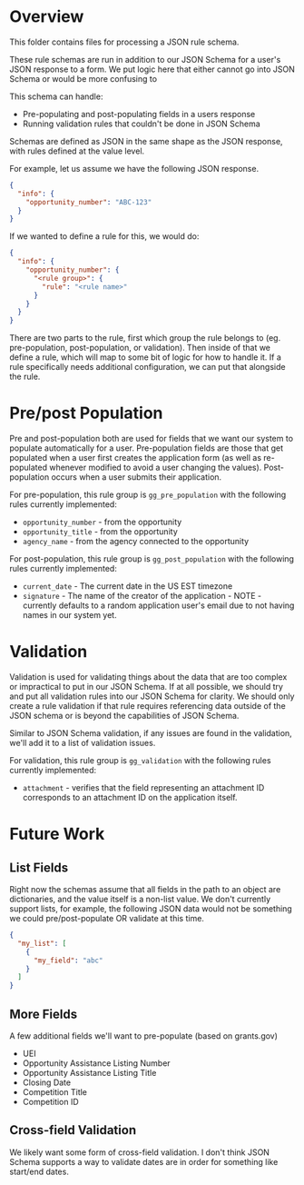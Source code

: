 # Overview
This folder contains files for processing a JSON rule schema.

These rule schemas are run in addition to our JSON Schema for a user's
JSON response to a form. We put logic here that either cannot go into
JSON Schema or would be more confusing to

This schema can handle:
* Pre-populating and post-populating fields in a users response
* Running validation rules that couldn't be done in JSON Schema

Schemas are defined as JSON in the same shape as the JSON response,
with rules defined at the value level.

For example, let us assume we have the following JSON response.
```json
{
  "info": {
    "opportunity_number": "ABC-123"
  }
}
```
If we wanted to define a rule for this, we would do:
```json
{
  "info": {
    "opportunity_number": {
      "<rule group>": {
        "rule": "<rule name>"
      }
    }
  }
}
```
There are two parts to the rule, first which group the rule belongs to
(eg. pre-population, post-population, or validation). Then inside of that
we define a rule, which will map to some bit of logic for how to handle it.
If a rule specifically needs additional configuration, we can put that alongside
the rule.

# Pre/post Population
Pre and post-population both are used for fields that we want our
system to populate automatically for a user. Pre-population fields
are those that get populated when a user first creates the application form
(as well as re-populated whenever modified to avoid a user changing the values).
Post-population occurs when a user submits their application.

For pre-population, this rule group is `gg_pre_population` with the following
rules currently implemented:
* `opportunity_number` - from the opportunity
* `opportunity_title` - from the opportunity
* `agency_name` - from the agency connected to the opportunity

For post-population, this rule group is `gg_post_population` with the following
rules currently implemented:
* `current_date` - The current date in the US EST timezone
* `signature` - The name of the creator of the application - NOTE - currently defaults to a random application user's email due to not having names in our system yet.

# Validation
Validation is used for validating things about the data that are too complex
or impractical to put in our JSON Schema. If at all possible, we should try
and put all validation rules into our JSON Schema for clarity. We should only
create a rule validation if that rule requires referencing data outside of the
JSON schema or is beyond the capabilities of JSON Schema.

Similar to JSON Schema validation, if any issues are found in the validation,
we'll add it to a list of validation issues.

For validation, this rule group is `gg_validation` with the following
rules currently implemented:
* `attachment` - verifies that the field representing an attachment ID corresponds to an attachment ID on the application itself.

# Future Work

## List Fields
Right now the schemas assume that all fields in the path to an object
are dictionaries, and the value itself is a non-list value. We don't
currently support lists, for example, the following JSON data would not
be something we could pre/post-populate OR validate at this time.

```json
{
  "my_list": [
    {
      "my_field": "abc"
    }
  ]
}
```

## More Fields
A few additional fields we'll want to pre-populate (based on grants.gov)
* UEI
* Opportunity Assistance Listing Number
* Opportunity Assistance Listing Title
* Closing Date
* Competition Title
* Competition ID

## Cross-field Validation
We likely want some form of cross-field validation. I don't think
JSON Schema supports a way to validate dates are in order for something
like start/end dates.
